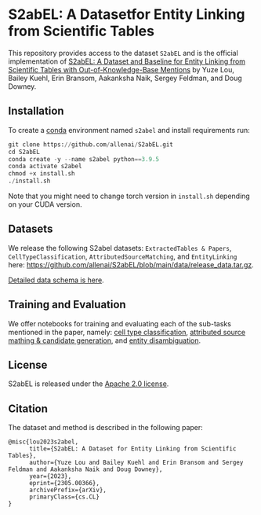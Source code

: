 # S2abEL: A Datasetfor Entity Linking from Scientific Tables

This repository provides access to the dataset `S2abEL` and is the official implementation of [S2abEL: A Dataset and Baseline for Entity Linking from Scientific Tables with Out-of-Knowledge-Base Mentions]() by Yuze Lou, Bailey Kuehl, Erin Bransom, Aakanksha Naik, Sergey Feldman, and Doug Downey.

## Installation
To create a [conda](https://www.anaconda.com/distribution/) environment named `s2abel` and install requirements run:

```python
git clone https://github.com/allenai/S2abEL.git
cd S2abEL
conda create -y --name s2abel python==3.9.5
conda activate s2abel
chmod +x install.sh
./install.sh
```
Note that you might need to change torch version in `install.sh` depending on your CUDA version.

## Datasets
We release the following S2abel datasets: `ExtractedTables & Papers`, `CellTypeClassification`, `AttributedSourceMatching`, and `EntityLinking` here: https://github.com/allenai/S2abEL/blob/main/data/release_data.tar.gz. 

[Detailed data schema is here](data_schema.md).

## Training and Evaluation
We offer notebooks for training and evaluating each of the sub-tasks mentioned in the paper, namely: [cell type classification](notebooks/ctc.ipynb), [attributed source mathing & candidate generation](notebooks/asm.ipynb), and [entity disambiguation](notebooks/el.ipynb).


## License
S2abEL is released under the [Apache 2.0 license](LICENSE).

## Citation
The dataset and method is described in the following paper:
```
@misc{lou2023s2abel,
      title={S2abEL: A Dataset for Entity Linking from Scientific Tables}, 
      author={Yuze Lou and Bailey Kuehl and Erin Bransom and Sergey Feldman and Aakanksha Naik and Doug Downey},
      year={2023},
      eprint={2305.00366},
      archivePrefix={arXiv},
      primaryClass={cs.CL}
}
```
